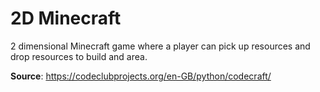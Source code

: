 # 2D Minecraft

2 dimensional Minecraft game where a player can pick up resources and drop resources to build and area.

**Source**: https://codeclubprojects.org/en-GB/python/codecraft/
